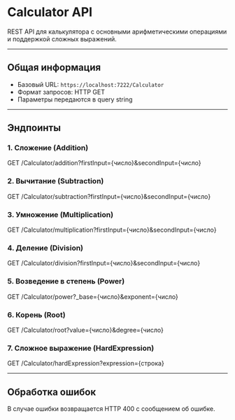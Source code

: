 # Calculator API

REST API для калькулятора с основными арифметическими операциями и поддержкой сложных выражений.

---

## Общая информация

- Базовый URL: `https://localhost:7222/Calculator`
- Формат запросов: HTTP GET
- Параметры передаются в query string

---

## Эндпоинты

### 1. Сложение (Addition)
GET /Calculator/addition?firstInput={число}&secondInput={число}

### 2. Вычитание (Subtraction)
GET /Calculator/subtraction?firstInput={число}&secondInput={число}

### 3. Умножение (Multiplication)
GET /Calculator/multiplication?firstInput={число}&secondInput={число}

### 4. Деление (Division)
GET /Calculator/division?firstInput={число}&secondInput={число}

### 5. Возведение в степень (Power)
GET /Calculator/power?_base={число}&exponent={число}

### 6. Корень (Root)
GET /Calculator/root?value={число}&degree={число}

### 7. Сложное выражение (HardExpression)
GET /Calculator/hardExpression?expression={строка}

---

## Обработка ошибок
В случае ошибки возвращается HTTP 400 с сообщением об ошибке.
